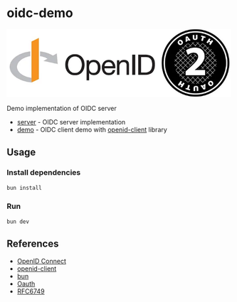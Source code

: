 # oidc-demo

![oidc](./openid.png)

Demo implementation of OIDC server

- [server](./server) - OIDC server implementation
- [demo](./demo) - OIDC client demo with [openid-client](https://npmjs.com/package/openid-client) library

## Usage

### Install dependencies

```bash
bun install
```

### Run

```bash
bun dev
```

## References

- [OpenID Connect](https://openid.net/connect/)
- [openid-client](https://npmjs.com/package/openid-client)
- [bun](https://bun.sh)
- [Oauth](https://oauth.net/specs/)
- [RFC6749](https://tools.ietf.org/html/rfc6749)